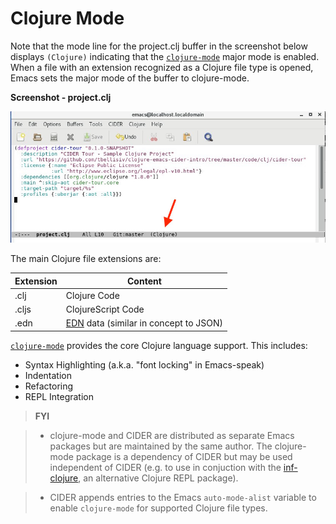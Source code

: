 # Clojure Mode

Note that the mode line for the project.clj buffer in the screenshot below displays `(Clojure)` indicating that the [`clojure-mode`](https://github.com/clojure-emacs/clojure-mode) major mode is enabled. When a file with an extension recognized as a Clojure file type is opened, Emacs sets the major mode of the buffer to clojure-mode.

**Screenshot - project.clj**

![project.clj for cider-tour project](images/project_clj.jpg)

The main Clojure file extensions are:

| Extension | Content |
| --- | --- |
| .clj | Clojure Code |
| .cljs | ClojureScript Code |
| .edn | [EDN](https://github.com/edn-format/edn) data (similar in concept to JSON)|

[`clojure-mode`](https://github.com/clojure-emacs/clojure-mode) provides the core Clojure language support. This includes:

* Syntax Highlighting (a.k.a. "font locking" in Emacs-speak)
* Indentation
* Refactoring
* REPL Integration

> **FYI**

> * clojure-mode and CIDER are distributed as separate Emacs packages but are maintained by the same author. The clojure-mode package is a dependency of CIDER but may be used independent of CIDER (e.g. to use in conjuction with the [inf-clojure](https://github.com/clojure-emacs/inf-clojure), an alternative Clojure REPL package).


> * CIDER appends entries to the Emacs `auto-mode-alist` variable to enable `clojure-mode` for supported Clojure file types.



